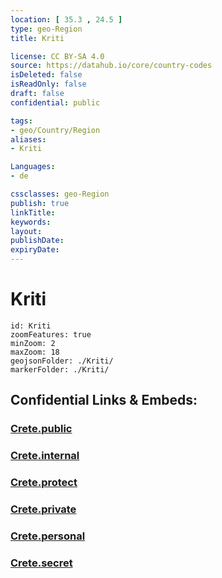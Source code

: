 ```yaml
---
location: [ 35.3 , 24.5 ] 
type: geo-Region
title: Kriti

license: CC BY-SA 4.0
source: https://datahub.io/core/country-codes
isDeleted: false
isReadOnly: false
draft: false
confidential: public

tags:
- geo/Country/Region
aliases:
- Kriti

Languages:
- de

cssclasses: geo-Region
publish: true
linkTitle: 
keywords: 
layout: 
publishDate: 
expiryDate: 
---
```


# Kriti

```leaflet
id: Kriti
zoomFeatures: true 
minZoom: 2 
maxZoom: 18
geojsonFolder: ./Kriti/
markerFolder: ./Kriti/
```


## Confidential Links & Embeds: 

### [Crete.public](/_public/\Earth\Continent\Europe\Europe~South\Greece\Regions-GreekCrete.public.md) 

### [Crete.internal](/_internal/\Earth\Continent\Europe\Europe~South\Greece\Regions-GreekCrete.internal.md) 

### [Crete.protect](/_protect/\Earth\Continent\Europe\Europe~South\Greece\Regions-GreekCrete.protect.md) 

### [Crete.private](/_private/\Earth\Continent\Europe\Europe~South\Greece\Regions-GreekCrete.private.md) 

### [Crete.personal](/_personal/\Earth\Continent\Europe\Europe~South\Greece\Regions-GreekCrete.personal.md) 

### [Crete.secret](/_secret/\Earth\Continent\Europe\Europe~South\Greece\Regions-GreekCrete.secret.md)

